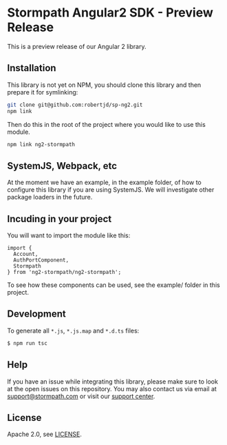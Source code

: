 # Stormpath Angular2 SDK - Preview Release

This is a preview release of our Angular 2 library.

## Installation

This library is not yet on NPM, you should clone this library and then prepare
it for symlinking:

```bash
git clone git@github.com:robertjd/sp-ng2.git
npm link
```

Then do this in the root of the project where you would like to use this module.

```bash
npm link ng2-stormpath
```

## SystemJS, Webpack, etc

At the moment we have an example, in the example folder, of how to configure
this library if you are using SystemJS.  We will investigate other package
loaders in the future.

## Incuding in your project

You will want to import the module like this:

```
import {
  Account,
  AuthPortComponent,
  Stormpath
} from 'ng2-stormpath/ng2-stormpath';
```

To see how these components can be used, see the example/ folder in this project.

## Development

To generate all `*.js`, `*.js.map` and `*.d.ts` files:

```bash
$ npm run tsc
```

## Help

If you have an issue while integrating this library, please make sure to look
at the open issues on this repository.  You may also contact us via email at
support@stormpath.com or visit our [support center][].

## License

Apache 2.0, see [LICENSE](LICENSE).

[support center]: https://support.stormpath.com

